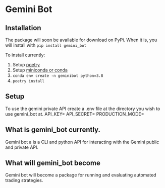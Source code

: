 # Gemini Bot

## Installation

The package will soon be available for download on PyPi. 
When it is, you will install with `pip install gemini_bot`

To install currently:

1. Setup [poetry](https://python-poetry.org)
2. Setup [miniconda or conda](https://docs.conda.io/en/latest/)
3. `conda env create -n geminibot python=3.8`
4. `poetry install`

## Setup
To use the gemini private API create a .env file at the directory you wish to use gemini_bot at.
API_KEY=
API_SECRET=
PRODUCTION_MODE=

## What is gemini_bot currently.

Gemini bot a is a CLI and python API for interacting with the Gemini public and private API.


## What will gemini_bot become

Gemini bot will become a package for running and evaluating automated trading strategies.
